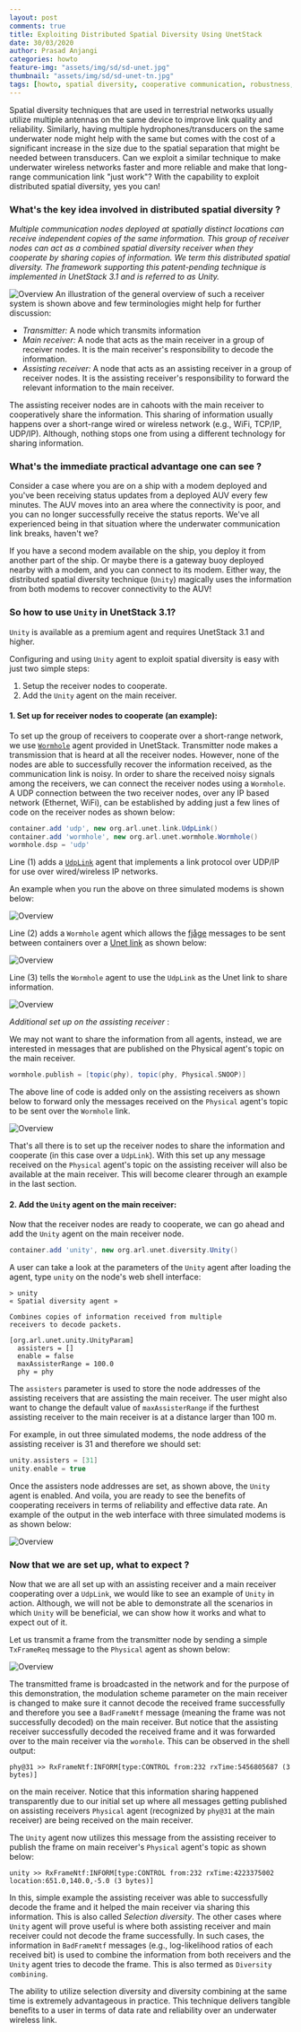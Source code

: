 ```yaml
---
layout: post
comments: true
title: Exploiting Distributed Spatial Diversity Using UnetStack
date: 30/03/2020
author: Prasad Anjangi
categories: howto
feature-img: "assets/img/sd/sd-unet.jpg"
thumbnail: "assets/img/sd/sd-unet-tn.jpg"
tags: [howto, spatial diversity, cooperative communication, robustness, data rate, performance boost]
---
```


Spatial diversity techniques that are used in terrestrial networks usually utilize multiple antennas on the same device to improve link quality and reliability. Similarly, having multiple hydrophones/transducers on the same underwater node might help with the same but comes with the cost of a significant increase in the size due to the spatial separation that might be needed between transducers. Can we exploit a similar technique to make underwater wireless networks faster and more reliable and make that long-range communication link "just work"? With the capability to exploit distributed spatial diversity, yes you can!

### What's the key idea involved in distributed spatial diversity ?

*Multiple communication nodes deployed at spatially distinct locations can receive independent copies of the same information. This group of receiver nodes can act as a combined spatial diversity receiver when they cooperate by sharing copies of information. We term this distributed spatial diversity. The framework supporting this patent-pending technique is implemented in UnetStack 3.1 and is referred to as _Unity_.*

![Overview](../assets/img/sd/sd.png)
An illustration of the general overview of such a receiver system is shown above and few terminologies might help for further discussion:

- *Transmitter:* A node which transmits information
- *Main receiver:* A node that acts as the main receiver in a group of receiver nodes. It is the main receiver's responsibility to decode the information.
- *Assisting receiver:* A node that acts as an assisting receiver in a group of receiver nodes. It is the assisting receiver's responsibility to forward the relevant information to the main receiver.

The assisting receiver nodes are in cahoots with the main receiver to cooperatively share the information. This sharing of information usually happens over a short-range wired or wireless network (e.g., WiFi, TCP/IP, UDP/IP). Although, nothing stops one from using a different technology for sharing information.

### What's the immediate practical advantage one can see ?

Consider a case where you are on a ship with a modem deployed and you've been receiving status updates from a deployed AUV every few minutes. The AUV moves into an area where the connectivity is poor, and you can no longer successfully receive the status reports. We've all experienced being in that situation where the underwater communication link breaks, haven't we?

If you have a second modem available on the ship, you deploy it from another part of the ship. Or maybe there is a gateway buoy deployed nearby with a modem, and you can connect to its modem. Either way, the distributed spatial diversity technique (`Unity`) magically uses the information from both modems to recover connectivity to the AUV!

### So how to use `Unity` in UnetStack 3.1?

`Unity` is available as a premium agent and requires UnetStack 3.1 and higher.

Configuring and using `Unity` agent to exploit spatial diversity is easy with just two simple steps:

1. Setup the receiver nodes to cooperate.
2. Add the `Unity` agent on the main receiver.


#### 1. Set up for receiver nodes to cooperate (an example):

To set up the group of receivers to cooperate over a short-range network, we use [`Wormhole`](https://unetstack.net/handbook//unet-handbook_wormholes.html)  agent provided in UnetStack.  Transmitter node makes a transmission that is heard at all the receiver nodes. However, none of the nodes are able to successfully recover the information received, as the communication link is noisy.  In order to share the received noisy signals among the receivers, we can connect the receiver nodes using a `Wormhole`. A UDP connection between the two receiver nodes, over any IP based network (Ethernet, WiFi), can be established by adding just a few lines of code on the receiver nodes as shown below:

```groovy
container.add 'udp', new org.arl.unet.link.UdpLink()
container.add 'wormhole', new org.arl.unet.wormhole.Wormhole()
wormhole.dsp = 'udp'
```
Line (1) adds a [`UdpLink`](https://unetstack.net/handbook/unet-handbook_wired_and_over_the_air_links.html) agent that implements a link protocol over UDP/IP for use over wired/wireless IP networks.

An example when you run the above on three simulated modems is shown below:

![Overview](../assets/img/sd/sd-2.png)

Line (2) adds a `Wormhole` agent which allows the [fjåge](https://fjage.readthedocs.io/en/latest/) messages to be sent between containers over a [Unet link](https://unetstack.net/handbook/unet-handbook_introduction.html) as shown below:

![Overview](../assets/img/sd/sd-3.png)

Line (3) tells the `Wormhole` agent to use the `UdpLink` as the Unet link to share information.

![Overview](../assets/img/sd/sd-4.png)

*Additional set up on the assisting receiver* :

We may not want to share the information from all agents, instead, we are interested in messages that are published on the Physical agent's topic on the main receiver.
```groovy
wormhole.publish = [topic(phy), topic(phy, Physical.SNOOP)]
```
The above line of code is added only on the assisting receivers  as shown below to forward only the messages received on the `Physical` agent's topic to be sent over the `Wormhole` link.

![Overview](../assets/img/sd/sd-5.png)

That's all there is to set up the receiver nodes to share the information and cooperate (in this case over a `UdpLink`). With this set up any message received on the `Physical` agent's topic on the assisting receiver will also be available at the main receiver. This will become clearer through an example in the last section.

#### 2. Add the `Unity` agent on the main receiver:

Now that the receiver nodes are ready to cooperate, we can go ahead and add the `Unity` agent on the main receiver node.

```groovy
container.add 'unity', new org.arl.unet.diversity.Unity()
```
A user can take a look at the parameters of the `Unity` agent after loading the agent, type `unity` on the node's web shell interface:
```
> unity
« Spatial diversity agent »

Combines copies of information received from multiple
receivers to decode packets.

[org.arl.unet.unity.UnityParam]
  assisters = []
  enable = false
  maxAssisterRange = 100.0
  phy = phy
```
The `assisters` parameter is used to store the node addresses of the assisting receivers that are assisting the main receiver. The user might also want to change the default value of `maxAssisterRange` if the furthest assisting receiver to the main receiver is at a distance larger than 100 m.

For example, in out three simulated modems, the node address of the assisting receiver is 31 and therefore we should set:

```groovy
unity.assisters = [31]
unity.enable = true
```
Once the assisters node addresses are set, as shown above, the `Unity` agent is enabled. And voila, you are ready to see the benefits of cooperating receivers in terms of reliability and effective data rate. An example of the output in the web interface with three simulated modems is as shown below:

![Overview](../assets/img/sd/sd-6.png)

### Now that we are set up, what to expect ?

Now that we are all set up with an assisting receiver and a main receiver cooperating over a `UdpLink`, we would like to see an example of `Unity` in action. Although, we will not be able to demonstrate all the scenarios in which `Unity` will be beneficial, we can show how it works and what to expect out of it.

Let us transmit a frame from the transmitter node by sending a simple `TxFrameReq` message to the `Physical` agent as shown below:

![Overview](../assets/img/sd/sd-7.png)

The transmitted frame is broadcasted in the network and for the purpose of this demonstration, the modulation scheme parameter on the main receiver is changed to make sure it cannot decode the received frame successfully and therefore you see a `BadFrameNtf` message (meaning the frame was not successfully decoded) on the main receiver. But notice that the assisting receiver successfully decoded the received frame and it was forwarded over to the main receiver via the `wormhole`. This can be observed in the shell output:
```
phy@31 >> RxFrameNtf:INFORM[type:CONTROL from:232 rxTime:5456805687 (3 bytes)]
```
on the main receiver. Notice that this information sharing happened transparently due to our initial set up where all messages getting published on assisting receivers `Physical` agent (recognized by `phy@31` at the main receiver) are being received on the main receiver.

The `Unity` agent now utilizes this message from the assisting receiver to publish the frame on main receiver's `Physical` agent's topic as shown below:
```
unity >> RxFrameNtf:INFORM[type:CONTROL from:232 rxTime:4223375002 location:651.0,140.0,-5.0 (3 bytes)]
```

In this, simple example the assisting receiver was able to successfully decode the frame and it helped the main receiver via sharing this information. This is also called *Selection diversity*. The other cases where `Unity` agent will prove useful is where both assisting receiver and main receiver could not decode the frame successfully. In such cases, the information in `BadFrameNtf` messages (e.g., log-likelihood ratios of each received bit) is used to combine the information from both receivers and the `Unity` agent tries to decode the frame. This is also termed as `Diversity combining`.

The ability to utilize selection diversity and diversity combining  at  the  same  time  is  extremely  advantageous  in practice. This technique delivers tangible benefits to a user in terms of data rate and reliability over an underwater wireless link.

